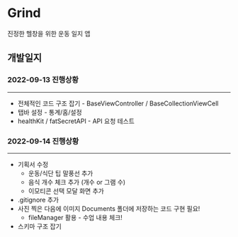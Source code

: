 # Grind
진정한 헬창을 위한 운동 일지 앱

## 개발일지

### 2022-09-13 진행상황
- - -
- 전체적인 코드 구조 잡기 - BaseViewController / BaseCollectionViewCell
- 탭바 설정 - 통계/홈/설정
- healthKit / fatSecretAPI - API 요청 테스트

### 2022-09-14 진행상황
- - -
- 기획서 수정
    - 운동/식단 팁 말풍선 추가
    - 음식 개수 체크 추가 (개수 or 그램 수)
    - 이모티콘 선택 모달 화면 추가
- .gitignore 추가
- 사진 찍은 다음에 이미지 Documents 폴더에 저장하는 코드 구현 필요!
    - fileManager 활용 - 수업 내용 체크!
- 스키마 구조 잡기
